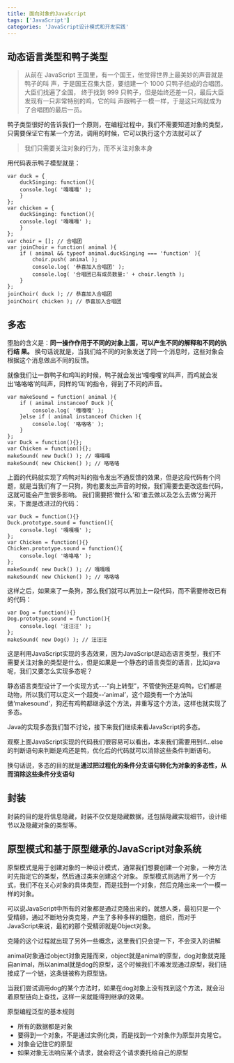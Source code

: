 ```yaml
---
title: 面向对象的JavaScript
tags: ['JavaScript']
categories: 'JavaScript设计模式和开发实践'
---
```

## 动态语言类型和鸭子类型

> 从前在 JavaScript 王国里，有一个国王，他觉得世界上最美妙的声音就是鸭子的叫
声，于是国王召集大臣，要组建一个 1000 只鸭子组成的合唱团。大臣们找遍了全国，
终于找到 999 只鸭子，但是始终还差一只，最后大臣发现有一只非常特别的鸡，它的叫
声跟鸭子一模一样，于是这只鸡就成为了合唱团的最后一员。

鸭子类型很好的告诉我们一个原则，在编程过程中，我们不需要知道对象的类型，只需要保证它有某一个方法，调用的时候，它可以执行这个方法就可以了
> 我们只需要关注对象的行为，而不关注对象本身

用代码表示鸭子模型就是：
```
var duck = {
    duckSinging: function(){
    console.log( '嘎嘎嘎' );
    }
};
var chicken = {
    duckSinging: function(){
    console.log( '嘎嘎嘎' );
    }
};
var choir = []; // 合唱团
var joinChoir = function( animal ){
    if ( animal && typeof animal.duckSinging === 'function' ){
        choir.push( animal );
        console.log( '恭喜加入合唱团' );
        console.log( '合唱团已有成员数量:' + choir.length );
    }
};
joinChoir( duck ); // 恭喜加入合唱团
joinChoir( chicken ); // 恭喜加入合唱团
```

## 多态

堕胎的含义是：**同一操作作用于不同的对象上面，可以产生不同的解释和不同的执行结
果。** 换句话说就是，当我们给不同的对象发送了同一个消息时，这些对象会根据这个消息做出不同的反馈。

就像我们让一群鸭子和鸡叫的时候，鸭子就会发出‘嘎嘎嘎’的叫声，而鸡就会发出‘咯咯咯’的叫声，同样的‘叫’的指令，得到了不同的声音。


```
var makeSound = function( animal ){
    if ( animal instanceof Duck ){
        console.log( '嘎嘎嘎' );
    }else if ( animal instanceof Chicken ){
        console.log( '咯咯咯' );
    }
};
var Duck = function(){};
var Chicken = function(){};
makeSound( new Duck() ); // 嘎嘎嘎
makeSound( new Chicken() ); // 咯咯咯
```
上面的代码就实现了鸡鸭对叫的指令发出不通反馈的效果，但是这段代码有个问题，就是当我们有了一只狗，狗也要发出声音的时候，我们需要去更改这些代码，这就可能会产生很多影响。
我们需要把‘做什么’和‘谁去做以及怎么去做’分离开来，下面是改进过的代码：
```
var Duck = function(){}
Duck.prototype.sound = function(){
    console.log( '嘎嘎嘎' );
};
var Chicken = function(){}
Chicken.prototype.sound = function(){
    console.log( '咯咯咯' );
};
makeSound( new Duck() ); // 嘎嘎嘎
makeSound( new Chicken() ); // 咯咯咯
```
这样之后，如果来了一条狗，那么我们就可以再加上一段代码，而不需要修改已有的代码：
```
var Dog = function(){}
Dog.prototype.sound = function(){
    console.log( '汪汪汪' );
};
makeSound( new Dog() ); // 汪汪汪
```

这是利用JavaScript实现的多态效果，因为JavaScript是动态语言类型，我们不需要关注对象的类型是什么，但是如果是一个静态的语言类型的语言，比如java呢，我们又要怎么实现多态呢？

静态语言类型设计了一个实现方式---“向上转型”，不管使狗还是鸡鸭，它们都是动物，所以我们可以定义一个超类--‘animal’，这个超类有一个方法叫做‘makesound’，狗还有鸡鸭都继承这个方法，并重写这个方法，这样也就实现了多态。

Java的实现多态我们暂不讨论，接下来我们继续来看JavaScript的多态。

观察上面JavaScript实现的代码我们很容易可以看出，本来我们需要用到if...else的判断语句来判断是鸡还是鸭，优化后的代码就可以消除这些条件判断语句。

换句话说，多态的目的就是**通过把过程化的条件分支语句转化为对象的多态性，从而消除这些条件分支语句**

## 封装

封装的目的是将信息隐藏，封装不仅仅是隐藏数据，还包括隐藏实现细节，设计细节以及隐藏对象的类型等。

## 原型模式和基于原型继承的JavaScript对象系统

原型模式是用于创建对象的一种设计模式，通常我们想要创建一个对象，一种方法时先指定它的类型，然后通过类来创建这个对象。
原型模式则选用了另一个方式，我们不在关心对象的具体类型，而是找到一个对象，然后克隆出来一个一模一样的对象。

可以说JavaScript中所有的对象都是通过克隆出来的，就想人类，最初只是一个受精卵，通过不断地分类克隆，产生了多种多样的细胞，组织，而对于JavaScript来说，最初的那个受精卵就是Object对象。

克隆的这个过程就出现了另外一些概念，这里我们只会提一下，不会深入的讲解

animal对象通过object对象克隆而来，object就是animal的原型，dog对象就克隆自animal，所以animal就是dog的原型，这个时候我们不难发现通过原型，我们链接成了一个链，这条链被称为原型链。

当我们尝试调用dog的某个方法时，如果在dog对象上没有找到这个方法，就会沿着原型链向上查找，这样一来就能得到继承的效果。

原型编程泛型的基本规则
- 所有的数据都是对象
- 要得到一个对象，不是通过实例化类，而是找到一个对象作为原型并克隆它。
- 对象会记住它的原型
- 如果对象无法响应某个请求，就会将这个请求委托给自己的原型



